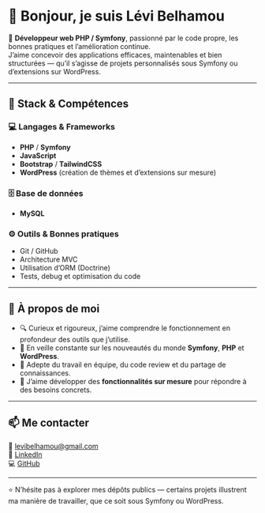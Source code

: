 # 👋 Bonjour, je suis Lévi Belhamou

🎯 **Développeur web PHP / Symfony**, passionné par le code propre, les bonnes pratiques et l’amélioration continue.  
J’aime concevoir des applications efficaces, maintenables et bien structurées — qu’il s’agisse de projets personnalisés sous Symfony ou d’extensions sur WordPress.

---

## 🧰 Stack & Compétences

### 💻 Langages & Frameworks
- **PHP** / **Symfony**
- **JavaScript**
- **Bootstrap** / **TailwindCSS**
- **WordPress** (création de thèmes et d’extensions sur mesure)

### 🗄️ Base de données
- **MySQL**

### ⚙️ Outils & Bonnes pratiques
- Git / GitHub  
- Architecture MVC  
- Utilisation d’ORM (Doctrine)  
- Tests, debug et optimisation du code  

---

## 🧩 À propos de moi
- 🔍 Curieux et rigoureux, j’aime comprendre le fonctionnement en profondeur des outils que j’utilise.  
- 🧠 En veille constante sur les nouveautés du monde **Symfony**, **PHP** et **WordPress**.  
- 🤝 Adepte du travail en équipe, du code review et du partage de connaissances.  
- 🧩 J’aime développer des **fonctionnalités sur mesure** pour répondre à des besoins concrets.

---

## 📫 Me contacter
📧 levibelhamou@gmail.com  
💼 [LinkedIn](www.linkedin.com/in/levi-belhamou-bb6222227)  
💻 [GitHub](https://github.com/levi613)

---

⭐ N’hésite pas à explorer mes dépôts publics — certains projets illustrent ma manière de travailler, que ce soit sous Symfony ou WordPress.
